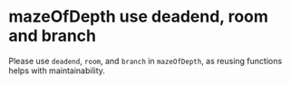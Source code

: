 # mazeOfDepth use deadend, room and branch

Please use `deadend`, `room`, and `branch` in `mazeOfDepth`, as reusing functions helps with maintainability.
